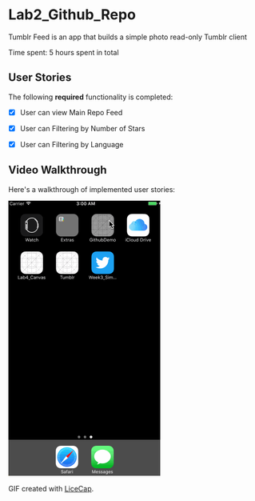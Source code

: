 # Lab2_Github_Repo

Tumblr Feed is an app that builds a simple photo read-only Tumblr client

Time spent: 5 hours spent in total

## User Stories

The following **required** functionality is completed:

- [x] User can view Main Repo Feed
- [x] User can Filtering by Number of Stars
- [x] User can Filtering by Language


## Video Walkthrough

Here's a walkthrough of implemented user stories:

![Video Walkthrough](Lab2_Github_Repo.gif)

GIF created with [LiceCap](http://www.cockos.com/licecap/).

